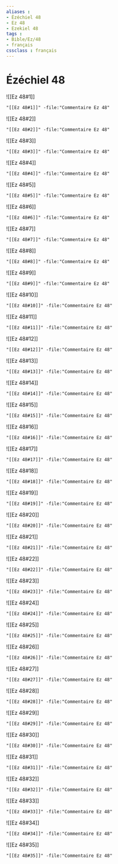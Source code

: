 ```yaml
---
aliases : 
- Ézéchiel 48
- Ez 48
- Ezekiel 48
tags : 
- Bible/Ez/48
- français
cssclass : français
---
```


# Ézéchiel 48

![[Ez 48#1]]

```query
"[[Ez 48#1]]" -file:"Commentaire Ez 48"
```

![[Ez 48#2]]

```query
"[[Ez 48#2]]" -file:"Commentaire Ez 48"
```

![[Ez 48#3]]

```query
"[[Ez 48#3]]" -file:"Commentaire Ez 48"
```

![[Ez 48#4]]

```query
"[[Ez 48#4]]" -file:"Commentaire Ez 48"
```

![[Ez 48#5]]

```query
"[[Ez 48#5]]" -file:"Commentaire Ez 48"
```

![[Ez 48#6]]

```query
"[[Ez 48#6]]" -file:"Commentaire Ez 48"
```

![[Ez 48#7]]

```query
"[[Ez 48#7]]" -file:"Commentaire Ez 48"
```

![[Ez 48#8]]

```query
"[[Ez 48#8]]" -file:"Commentaire Ez 48"
```

![[Ez 48#9]]

```query
"[[Ez 48#9]]" -file:"Commentaire Ez 48"
```

![[Ez 48#10]]

```query
"[[Ez 48#10]]" -file:"Commentaire Ez 48"
```

![[Ez 48#11]]

```query
"[[Ez 48#11]]" -file:"Commentaire Ez 48"
```

![[Ez 48#12]]

```query
"[[Ez 48#12]]" -file:"Commentaire Ez 48"
```

![[Ez 48#13]]

```query
"[[Ez 48#13]]" -file:"Commentaire Ez 48"
```

![[Ez 48#14]]

```query
"[[Ez 48#14]]" -file:"Commentaire Ez 48"
```

![[Ez 48#15]]

```query
"[[Ez 48#15]]" -file:"Commentaire Ez 48"
```

![[Ez 48#16]]

```query
"[[Ez 48#16]]" -file:"Commentaire Ez 48"
```

![[Ez 48#17]]

```query
"[[Ez 48#17]]" -file:"Commentaire Ez 48"
```

![[Ez 48#18]]

```query
"[[Ez 48#18]]" -file:"Commentaire Ez 48"
```

![[Ez 48#19]]

```query
"[[Ez 48#19]]" -file:"Commentaire Ez 48"
```

![[Ez 48#20]]

```query
"[[Ez 48#20]]" -file:"Commentaire Ez 48"
```

![[Ez 48#21]]

```query
"[[Ez 48#21]]" -file:"Commentaire Ez 48"
```

![[Ez 48#22]]

```query
"[[Ez 48#22]]" -file:"Commentaire Ez 48"
```

![[Ez 48#23]]

```query
"[[Ez 48#23]]" -file:"Commentaire Ez 48"
```

![[Ez 48#24]]

```query
"[[Ez 48#24]]" -file:"Commentaire Ez 48"
```

![[Ez 48#25]]

```query
"[[Ez 48#25]]" -file:"Commentaire Ez 48"
```

![[Ez 48#26]]

```query
"[[Ez 48#26]]" -file:"Commentaire Ez 48"
```

![[Ez 48#27]]

```query
"[[Ez 48#27]]" -file:"Commentaire Ez 48"
```

![[Ez 48#28]]

```query
"[[Ez 48#28]]" -file:"Commentaire Ez 48"
```

![[Ez 48#29]]

```query
"[[Ez 48#29]]" -file:"Commentaire Ez 48"
```

![[Ez 48#30]]

```query
"[[Ez 48#30]]" -file:"Commentaire Ez 48"
```

![[Ez 48#31]]

```query
"[[Ez 48#31]]" -file:"Commentaire Ez 48"
```

![[Ez 48#32]]

```query
"[[Ez 48#32]]" -file:"Commentaire Ez 48"
```

![[Ez 48#33]]

```query
"[[Ez 48#33]]" -file:"Commentaire Ez 48"
```

![[Ez 48#34]]

```query
"[[Ez 48#34]]" -file:"Commentaire Ez 48"
```

![[Ez 48#35]]

```query
"[[Ez 48#35]]" -file:"Commentaire Ez 48"
```

